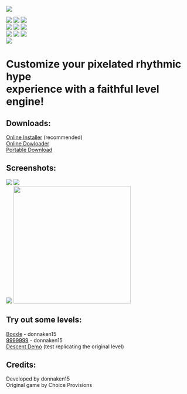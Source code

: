 ![](https://i.ibb.co/KFnG4Dm/bit-triptest.png)

<!--![](https://img.shields.io/github/commit-activity/m/donnaken15/Bit.Trip_Editor)-->
![](https://img.shields.io/github/v/tag/donnaken15/Bit.Trip_Editor)
![](https://img.shields.io/badge/Made%20with-GameMaker%208-1f425f)
![](https://img.shields.io/discord/447122379265802240)<br/>
![](https://img.shields.io/badge/License-CC%20BY--NC--SA%204.0-blue.svg)
![](https://img.shields.io/github/languages/code-size/donnaken15/Bit.Trip_Editor)
![](https://img.shields.io/github/last-commit/donnaken15/Bit.Trip_Editor)<br/>
![](https://badges.frapsoft.com/os/v2/open-source.png?v=103)
![](https://img.shields.io/github/downloads/donnaken15/Bit.Trip_Editor/installer/total)
![](https://img.shields.io/badge/platform-windows-lightgrey)<!--%20|%20macos--><!--[![HitCount](http://hits.dwyl.com/donnaken15/Bit.Trip_Editor.svg)](http://hits.dwyl.com/donnaken15/BitTrip_editor)--><br/>
[![](https://img.shields.io/twitter/url?style=social&url=http%3A%2F%2Fbittripeditor.boards.net)](https://twitter.com/intent/tweet?text=Wow:&url=https%3A%2F%2Fgithub.com%2Fdonnaken15%2FBit.Trip_Editor)
# Customize your pixelated rhythmic hype<br/>experience with a faithful level engine!
## Downloads:
[Online Installer](https://github.com/donnaken15/Bit.Trip_Editor/releases/download/installer/setup.exe) (recommended)<br/>
[Online Dowloader](https://github.com/donnaken15/Bit.Trip_Editor/releases/download/online-dl/onlinedl.7z)<br/>
[Portable Download](https://github.com/donnaken15/Bit.Trip_Editor/archive/master.zip)<br/>

## Screenshots:
![](https://i.ibb.co/0r7y1gH/scrtest2.png)
![](https://i.ibb.co/7tZLXBH/scrtest1.png)<br/>
![](https://i.ibb.co/0FV4q6m/scrtest3.png)
<img src=https://i.ibb.co/B6dRS84/image.png width="320">

## Try out some levels:
[Boxxle](https://drive.google.com/uc?id=1ffYBphGpSdNe40eWTylwjMA5XFMLW3ce) - donnaken15<br/>
[9999999](https://www.mediafire.com/file/ffd6sny948gyeyo/) - donnaken15<br/>
[Descent Demo](https://drive.google.com/uc?id=1AN-estUjS2RrBpZci0gJW4Uij2Yavim5) (test replicating the original level)

## Credits:
Developed by donnaken15<br/>
Original game by Choice Provisions
